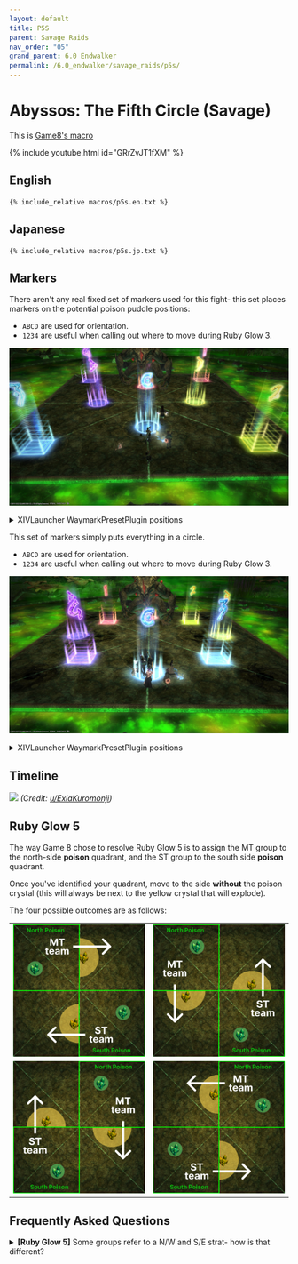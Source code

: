 ```yaml
---
layout: default
title: P5S
parent: Savage Raids
nav_order: "05"
grand_parent: 6.0 Endwalker
permalink: /6.0_endwalker/savage_raids/p5s/
---
```


# Abyssos: The Fifth Circle (Savage)

This is [Game8's macro](https://game8.jp/ff14/464675)

{% include youtube.html id="GRrZvJT1fXM" %}

## English

```
{% include_relative macros/p5s.en.txt %}
```

## Japanese

```
{% include_relative macros/p5s.jp.txt %}
```

## Markers

There aren't any real fixed set of markers used for this fight- this set places markers on the potential poison puddle positions:

- `ABCD` are used for orientation.
- `1234` are useful when calling out where to move during Ruby Glow 3.

![](images/markers_1.jpg)
<details markdown=block>
<summary>XIVLauncher WaymarkPresetPlugin positions</summary>

```json
{
  "Name":"P5S (Towers)",
  "MapID":873,
  "A":{"X":100.0,"Y":-300.0,"Z":92.9,"ID":0,"Active":true},
  "B":{"X":107.1,"Y":-300.0,"Z":100.0,"ID":1,"Active":true},
  "C":{"X":100.0,"Y":-300.0,"Z":107.1,"ID":2,"Active":true},
  "D":{"X":92.9,"Y":-300.0,"Z":100.0,"ID":3,"Active":true},
  "One":{"X":110.7,"Y":-300.0,"Z":89.3,"ID":4,"Active":true},
  "Two":{"X":110.7,"Y":-300.0,"Z":110.7,"ID":5,"Active":true},
  "Three":{"X":89.3,"Y":-300.0,"Z":110.7,"ID":6,"Active":true},
  "Four":{"X":89.3,"Y":-300.0,"Z":89.3,"ID":7,"Active":true}
}
```

</details>

This set of markers simply puts everything in a circle.

- `ABCD` are used for orientation.
- `1234` are useful when calling out where to move during Ruby Glow 3.

![](images/markers_2.jpg)
<details markdown=block>
<summary>XIVLauncher WaymarkPresetPlugin positions</summary>

```json
{
  "Name":"P5S (Circle)",
  "MapID":873,
  "A":{"X":100.0,"Y":-300.0,"Z":90.0,"ID":0,"Active":true},
  "B":{"X":110.0,"Y":-300.0,"Z":100.0,"ID":1,"Active":true},
  "C":{"X":100.0,"Y":-300.0,"Z":110.0,"ID":2,"Active":true},
  "D":{"X":90.0,"Y":-300.0,"Z":100.0,"ID":3,"Active":true},
  "One":{"X":92.929,"Y":-300.0,"Z":92.929,"ID":4,"Active":true},
  "Two":{"X":107.07,"Y":-300.0,"Z":92.929,"ID":5,"Active":true},
  "Three":{"X":107.07,"Y":-300.0,"Z":107.07,"ID":6,"Active":true},
  "Four":{"X":92.929,"Y":-300.0,"Z":107.07,"ID":7,"Active":true}
}
```

</details>

## Timeline
![](https://preview.redd.it/byylqr56ugl91.png?width=1741&format=png&auto=webp&s=9dd4e24d2df98e9b753cfc3a49c63c6956ad709e)
*(Credit: [u/ExiaKuromonji](https://www.reddit.com/r/ffxiv/comments/x1sj4y/p5s_timeline/))*

## Ruby Glow 5

The way Game 8 chose to resolve Ruby Glow 5 is to assign the MT group to the north-side **poison** quadrant, and the ST group to the south side **poison** quadrant.

Once you've identified your quadrant, move to the side **without** the poison crystal (this will always be next to the yellow crystal that will explode).

The four possible outcomes are as follows:

<table>
  <tr>
    <td><img src="images/ruby_5_1.jpg"></td>
    <td><img src="images/ruby_5_2.jpg"></td>
  </tr>
  <tr>
    <td><img src="images/ruby_5_3.jpg"></td>
    <td><img src="images/ruby_5_4.jpg"></td>
  </tr>
</table>


## Frequently Asked Questions

<details markdown=block>
<summary><b>[Ruby Glow 5]</b> Some groups refer to a N/W and S/E strat- how is that different?</summary>
<table>
  <tr><td><p>This refers to a different method of assigning quadrants that some EN groups do. The main difference is what the party pays attention to.</p><p>Game8 unfortunately chose the strat that focuses on the <b>poison crystals</b>, which leads to a somewhat counterintuitive case 1/4 of the time.</p><p>This strat assigns the light parties based on the <b>yellow crystals</b> instead, which keeps to the "MT group N/W", "ST group S/E" convention.</p><p>The problem, of course, is that both methods work out to the same outcome in 3/4 of the cases, but not the last 1/4.</p></td></tr>
  <table>
  <tr>
    <td><img src="images/ruby_5_1_yellow.jpg"></td>
    <td><img src="images/ruby_5_2_yellow.jpg"></td>
  </tr>
  <tr>
    <td><img src="images/ruby_5_3_yellow.jpg"></td>
    <td><img src="images/ruby_5_4_yellow.jpg"></td>
  </tr>
</table>
</table>
</details>

<script data-goatcounter="https://tuufless.goatcounter.com/count"
        async src="//gc.zgo.at/count.js"></script>
